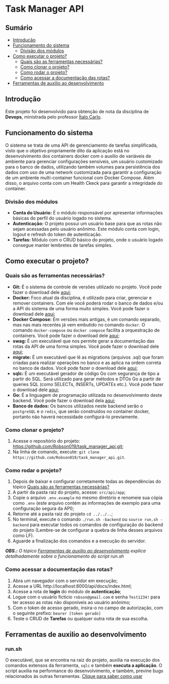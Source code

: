 # Task Manager API

## Sumário

- [Introdução](#introdução)
- [Funcionamento do sistema](#funcionamento-do-sistema)
  - [Divisão dos módulos](#Divisão-dos-módulos)
- [Como executar o projeto?](#como-executar-o-projeto)
  - [Quais são as ferramentas necessárias?](#quais-são-as-ferramentas-necessárias)
  - [Como clonar o projeto?](#como-clonar-o-projeto)
  - [Como rodar o projeto?](#como-rodar-o-projeto)
  - [Como acessar a documentação das rotas?](#como-acessar-a-documentação-das-rotas)
- [Ferramentas de auxilio ao desenvolvimento](#ferramentas-de-desenvolvimento)

## Introdução

Este projeto foi desenvolvido para obtenção de nota da disciplina de **Devops**, ministrada pelo professor [Ítalo Carlo](https://github.com/italocarlo06).

## Funcionamento do sistema

O sistema se trata de uma API de gerenciamento de tarefas simplificada, visto que o objetivo propriamente dito da aplicação está no desenvolvimento dos containers docker com o auxílio de variáveis de ambiente para gerenciar configurações sensíveis, um usuário customizado para o banco de dados, utilizando também volumes para persistência dos dados com uso de uma network customizada para garantir a configuração de um ambiente multi-container funcional com Docker Compose. Além disso, o arquivo conta com um Health Ckeck para garantir a integridade do container.

### Divisão dos módulos

- **Conta do Usuário:** É o módulo responsável por apresentar informações básicas do perfil do usuário logado no sistema.
- **Autenticação:** O projeto possui um usuário base para que as rotas não sejam acessadas pelo usuário anônimo. Este módulo conta com login, logout e refresh do token de autenticação. 
- **Tarefas:** Módulo com o CRUD básico do projeto, onde o usuário logado consegue manter lembretes de tarefas simples.

## Como executar o projeto?

### Quais são as ferramentas necessárias?

- **Git:** É o sistema de controle de versões utilizado no projeto. Você pode fazer o download dele [aqui](https://git-scm.com/);
- **Docker:** Foco atual da disciplina, é utilizado para criar, gerenciar e remover containers. Com ele você poderá rodar o banco de dados e/ou a API do sistema de uma forma muito simples. Você pode fazer o download dele [aqui](https://docs.docker.com/desktop/);
- **Docker Compose:** Em versões mais antigas, é um comando separado, mas nas mais recentes já vem embutido no comando `docker`. O comando `docker-compose` ou `docker compose` facilita a orquestração de containers. Você pode fazer o download dele [aqui](https://docs.docker.com/compose/install/);
- **swag:** É um executável que nos permite gerar a documentação das rotas da API de uma forma simples. Você pode fazer o download dele [aqui](https://github.com/swaggo/swag);
- **migrate:** É um executável que lê as migrations (arquivos .sql) que foram criadas para realizar operações no banco e as aplica na ordem correta no banco de dados. Você pode fazer o download dele [aqui](https://github.com/golang-migrate/migrate);
- **sqlc:** É um executável gerador de código Go com segurança de tipo a partir do SQL. Será utilizado para gerar métodos e DTOs Go a partir de queries SQL (como SELECTs, INSERTs, UPDATEs etc.). Você pode fazer o download dele [aqui](https://github.com/kyleconroy/sqlc);
- **Go:** É a linguagem de programação utilizada no desenvolvimento deste backend. Você pode fazer o download dela [aqui](https://go.dev/dl/);
- **Banco de dados:** Os bancos utilizados neste backend serão o `postgreSQL` e o `redis`, que serão construídos no container docker, portanto não haverá necessidade configurá-lo previamente.

### Como clonar o projeto?

1. Acesse o repositório do projeto: https://github.com/Robson019/task_manager_api.git;
2. Na linha de comando, execute: `git clone https://github.com/Robson019/task_manager_api.git`.

### Como rodar o projeto?

1. Depois de baixar e configurar corretamente todas as dependências do tópico [Quais são as ferramentas necessárias?](#quais-são-as-ferramentas-necessárias)
2. A partir da pasta raiz do projeto, acesse: `src/api/app`;
3. Copie o arquivo `.env.example` no mesmo diretório e renomeie sua cópia como `.env` (este arquivo contém as informações de exemplo para uma configuração segura da API);
4. Retorne até a pasta raiz do projeto `cd ../../..`;
5. No terminal, execute o comando `./run.sh -backend` ou `source run.sh -backend` para executar todos os comandos de configuração do backend do projeto (Lembre-se de configurar a quebra de linha desses arquivos como LF).
6. Aguarde a finalização dos comandos e a execução do servidor.

_**OBS.:** O tópico [Ferramentas de auxilio ao desenvolvimento](#ferramentas-de-auxilio-ao-desenvolvimento) explica detalhadamente sobre o funcionamento do script run.sh_

### Como acessar a documentação das rotas?

1. Abra um navegador com o servidor em execução;
2. Acesse a URL http://localhost:8000/api/docs/index.html;
3. Acesse a rota de **login** do módulo de **autenticação**;
4. Logue com o usuário fictício `robson@gmail.com` e senha `Test1234!` para ter acesso as rotas não disponíveis ao usuário anônimo;
5. Com o token de acesso gerado, insira-o no campo de autorização, com o seguinte prefixo: `bearer [token gerado]`
6. Teste o CRUD de **Tarefas** ou qualquer outra rota de sua escolha.

<div id="ferramentas-de-desenvolvimento"></div>

## Ferramentas de auxilio ao desenvolvimento

### run.sh

O executável, que se encontra na raiz do projeto, auxilia na execução dos comandos extensos da ferramenta, ``sqlc`` e também **executa a aplicação**. O script auxilia na performance do desenvolvimento, e também, previne bugs relacionados às outras ferramentas. [Clique para saber como usar](./docs/Como%20usar%20o%20executavel%20run.sh%20.md)
